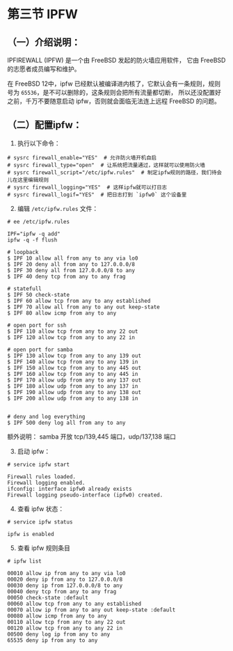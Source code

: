 # 第三节 IPFW

## （一）介绍说明：

IPFIREWALL (IPFW) 是一个由 FreeBSD 发起的防火墙应用软件， 它由 FreeBSD 的志愿者成员编写和维护。

在 FreeBSD 12中，ipfw 已经默认被编译进内核了，它默认会有一条规则，规则号为 `65536`，是不可以删除的，这条规则会把所有流量都切断，
所以还没配置好之前，千万不要随意启动 ipfw，否则就会面临无法连上远程 FreeBSD 的问题。

## （二）配置ipfw：

1. 执行以下命令：

```
# sysrc firewall_enable="YES"  # 允许防火墙开机自启
# sysrc firewall_type="open"  # 让系统把流量通过，这样就可以使用防火墙
# sysrc firewall_script="/etc/ipfw.rules"  # 制定ipfw规则的路径，我们待会儿在这里编辑规则
# sysrc firewall_logging="YES"  # 这样ipfw就可以打日志
# sysrc firewall_logif="YES"  # 把日志打到 `ipfw0` 这个设备里
```

2. 编辑 `/etc/ipfw.rules` 文件：

```
# ee /etc/ipfw.rules 

IPF="ipfw -q add"
ipfw -q -f flush

# loopback 
$ IPF 10 allow all from any to any via lo0
$ IPF 20 deny all from any to 127.0.0.0/8
$ IPF 30 deny all from 127.0.0.0/8 to any
$ IPF 40 deny tcp from any to any frag

# statefull
$ IPF 50 check-state
$ IPF 60 allow tcp from any to any established
$ IPF 70 allow all from any to any out keep-state
$ IPF 80 allow icmp from any to any

# open port for ssh
$ IPF 110 allow tcp from any to any 22 out
$ IPF 120 allow tcp from any to any 22 in

# open port for samba
$ IPF 130 allow tcp from any to any 139 out
$ IPF 140 allow tcp from any to any 139 in
$ IPF 150 allow tcp from any to any 445 out
$ IPF 160 allow tcp from any to any 445 in
$ IPF 170 allow udp from any to any 137 out
$ IPF 180 allow udp from any to any 137 in
$ IPF 190 allow udp from any to any 138 out
$ IPF 200 allow udp from any to any 138 in


# deny and log everything 
$ IPF 500 deny log all from any to any
```

额外说明： samba 开放 tcp/139,445 端口，udp/137,138 端口

3. 启动 ipfw：

```
# service ipfw start

Firewall rules loaded.
Firewall logging enabled.
ifconfig: interface ipfw0 already exists
Firewall logging pseudo-interface (ipfw0) created.
```

4. 查看 ipfw 状态：

```
# service ipfw status

ipfw is enabled
```

5. 查看 ipfw 规则条目

```
# ipfw list

00010 allow ip from any to any via lo0
00020 deny ip from any to 127.0.0.0/8
00030 deny ip from 127.0.0.0/8 to any
00040 deny tcp from any to any frag
00050 check-state :default
00060 allow tcp from any to any established
00070 allow ip from any to any out keep-state :default
00080 allow icmp from any to any
00110 allow tcp from any to any 22 out
00120 allow tcp from any to any 22 in
00500 deny log ip from any to any
65535 deny ip from any to any
```
